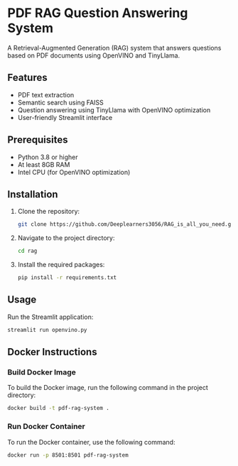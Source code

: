 # PDF RAG Question Answering System

A Retrieval-Augmented Generation (RAG) system that answers questions based on PDF documents using OpenVINO and TinyLlama.

## Features

- PDF text extraction
- Semantic search using FAISS
- Question answering using TinyLlama with OpenVINO optimization
- User-friendly Streamlit interface

## Prerequisites

- Python 3.8 or higher
- At least 8GB RAM
- Intel CPU (for OpenVINO optimization)

## Installation

1. Clone the repository:

    ```bash
    git clone https://github.com/Deeplearners3056/RAG_is_all_you_need.git rag
    ```

2. Navigate to the project directory:

    ```bash
    cd rag
    ```

3. Install the required packages:

    ```bash
    pip install -r requirements.txt
    ```

## Usage

Run the Streamlit application:
``` bash
streamlit run openvino.py
```

## Docker Instructions

### Build Docker Image

To build the Docker image, run the following command in the project directory:

```bash
docker build -t pdf-rag-system .
```

### Run Docker Container

To run the Docker container, use the following command:

```bash
docker run -p 8501:8501 pdf-rag-system
```

